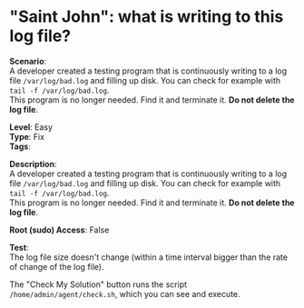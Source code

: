 # "Saint John": what is writing to this log file?

**Scenario**:  
A developer created a testing program that is continuously writing to a log file `/var/log/bad.log` and filling up disk. You can check for example with `tail -f /var/log/bad.log`.  
This program is no longer needed. Find it and terminate it. **Do not delete the log file**.

**Level**: Easy  
**Type**: Fix  
**Tags**: 

**Description**:  
A developer created a testing program that is continuously writing to a log file `/var/log/bad.log` and filling up disk. You can check for example with `tail -f /var/log/bad.log`.  
This program is no longer needed. Find it and terminate it. **Do not delete the log file**.  

**Root (sudo) Access**: False  

**Test**:  
The log file size doesn't change (within a time interval bigger than the rate of change of the log file).  

The "Check My Solution" button runs the script `/home/admin/agent/check.sh`, which you can see and execute.  

